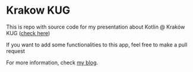 # Krakow KUG

This is repo with source code for my presentation about Kotlin @ Kraków KUG ([check here](https://www.meetup.com/krakow-kotlin/events/252267249/))

If you want to add some functionalities to this app, feel free to make a pull request

For more information, check [my blog](https://simplecoding.pl).